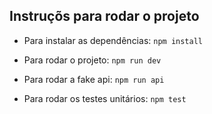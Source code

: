 ## Instruçõs para rodar o projeto 

- Para instalar as dependências: 
    `npm install`
    
- Para rodar o projeto: 
    `npm run dev`
    
- Para rodar a fake api:
   `npm run api`

- Para rodar os testes unitários:
   `npm test`
